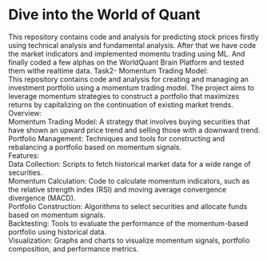 # Dive into the World of Quant
This repository contains code and analysis for predicting stock prices firstly using technical analysis and fundamental analysis. After that we have code the market indicators and implemented momentu trading using ML. And finally coded a few alphas on the WorldQuant Brain Platform and tested them withe realtime data.
Task2- Momentum Trading Model:<br>
This repository contains code and analysis for creating and managing an investment portfolio using a momentum trading model. The project aims to leverage momentum strategies to construct a portfolio that maximizes returns by capitalizing on the continuation of existing market trends.<br>
Overview:<br>
Momentum Trading Model: A strategy that involves buying securities that have shown an upward price trend and selling those with a downward trend.<br>
Portfolio Management: Techniques and tools for constructing and rebalancing a portfolio based on momentum signals.<br>
Features:<br>
Data Collection: Scripts to fetch historical market data for a wide range of securities.<br>
Momentum Calculation: Code to calculate momentum indicators, such as the relative strength index (RSI) and moving average convergence divergence (MACD).<br>
Portfolio Construction: Algorithms to select securities and allocate funds based on momentum signals.<br>
Backtesting: Tools to evaluate the performance of the momentum-based portfolio using historical data.<br>
Visualization: Graphs and charts to visualize momentum signals, portfolio composition, and performance metrics.<br>


